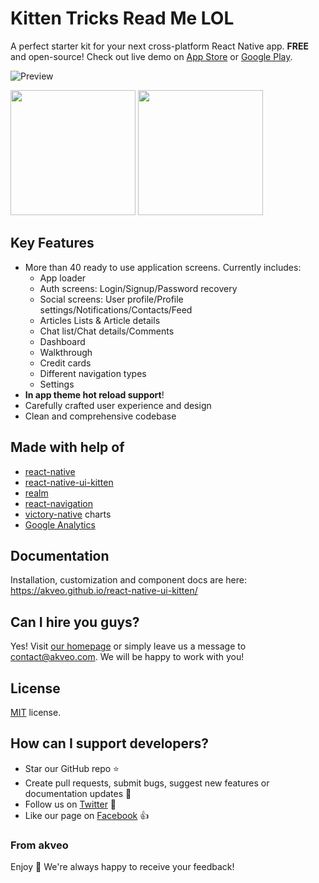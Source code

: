 # Kitten Tricks Read Me LOL

A perfect starter kit for your next cross-platform React Native app. **FREE** and open-source! Check out live demo on [App Store](https://itunes.apple.com/us/app/kitten-tricks/id1246143230) or [Google Play](https://play.google.com/store/apps/details?id=com.akveo.kittenTricks).

![Preview](http://i.imgur.com/w1CAPJF.jpg)

<a href="https://itunes.apple.com/us/app/kitten-tricks/id1246143230" alt="App Store"><img src="http://i.imgur.com/7IxtMV0.png" width="200"/></a> <a href="https://play.google.com/store/apps/details?id=com.akveo.kittenTricks" alt="Google play"><img src="http://i.imgur.com/pxFfB0S.png" width="200"/></a>


## Key Features
- More than 40 ready to use application screens. Currently includes:
  - App loader
  - Auth screens: Login/Signup/Password recovery
  - Social screens: User profile/Profile settings/Notifications/Contacts/Feed
  - Articles Lists & Article details
  - Chat list/Chat details/Comments
  - Dashboard
  - Walkthrough
  - Credit cards
  - Different navigation types
  - Settings
- **In app theme hot reload support**!
- Carefully crafted user experience and design
- Clean and comprehensive codebase

## Made with help of
- [react-native](https://github.com/facebook/react-native)
- [react-native-ui-kitten](https://github.com/akveo/react-native-ui-kitten)
- [realm](https://github.com/realm/realm-js)
- [react-navigation](https://github.com/react-community/react-navigation)
- [victory-native](https://github.com/FormidableLabs/victory-native) charts
- [Google Analytics](https://github.com/idehub/react-native-google-analytics-bridge)

## Documentation
Installation, customization and component docs are here: https://akveo.github.io/react-native-ui-kitten/

## Can I hire you guys?
Yes!  Visit [our homepage](http://akveo.com/) or simply leave us a message to [contact@akveo.com](mailto:contact@akveo.com). We will be happy to work with you!

## License
[MIT](LICENSE.txt) license.

## How can I support developers?
- Star our GitHub repo :star:
- Create pull requests, submit bugs, suggest new features or documentation updates :wrench:
- Follow us on [Twitter](https://twitter.com/akveo_inc) :feet:
- Like our page on [Facebook](https://www.facebook.com/akveo/) :thumbsup:


### From akveo

Enjoy :metal:
We're always happy to receive your feedback!
